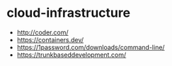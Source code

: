 # cloud-infrastructure

- http://coder.com/
- https://containers.dev/
- https://1password.com/downloads/command-line/
- https://trunkbaseddevelopment.com/

